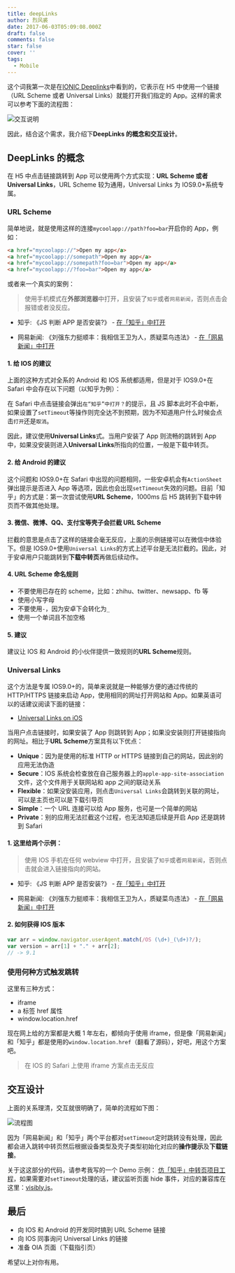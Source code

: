 ```yaml
---
title: deepLinks
author: 烈风裘
date: 2017-06-03T05:09:08.000Z
draft: false
comments: false
star: false
cover: ''
tags: 
  - Mobile
---
```


这个词我第一次是在[IONIC Deeplinks](http://ionicframework.com/docs/native/deeplinks/)中看到的，它表示在 H5 中使用一个链接（URL Scheme 或者 Universal Links）就能打开我们指定的 App。这样的需求可以参考下面的流程图：

![交互说明](http://upload-images.jianshu.io/upload_images/2036128-006cf4e3c1fe489f.png?imageMogr2/auto-orient/strip%7CimageView2/2/w/1240)

因此，结合这个需求，我介绍下**DeepLinks 的概念和交互设计**。

## DeepLinks 的概念

在 H5 中点击链接跳转到 App 可以使用两个方式实现：**URL Scheme 或者 Universal Links**，URL Scheme 较为通用，Universal Links 为 IOS9.0+系统专属。

### URL Scheme

简单地说，就是使用这样的连接`mycoolapp://path?foo=bar`开启你的 App，例如：

```html
<a href="mycoolapp://">Open my app</a>
<a href="mycoolapp://somepath">Open my app</a>
<a href="mycoolapp://somepath?foo=bar">Open my app</a>
<a href="mycoolapp://?foo=bar">Open my app</a>
```

或者来一个真实的案例：

> 使用手机模式在**外部浏览器**中打开，且安装了`知乎`或者`网易新闻`，否则点击会报错或者没反应。

* 知乎: 《JS 判断 APP 是否安装?》 - [在「知乎」中打开](zhihu://questions/34831949?utm_campaign=ge19&utm_content=m_banner)

* 网易新闻: 《刘强东力挺顺丰：我相信王卫为人，质疑菜鸟违法》 - [在「网易新闻」中打开](newsapp://doc/CLU0M6DS00097U7R?s=sps_ulink&ss=sps_article)

#### 1. 给 IOS 的建议

上面的这种方式对全系的 Android 和 IOS 系统都适用，但是对于 IOS9.0+在 Safari 中会存在以下问题（以知乎为例）：

在 Safari 中点击链接会弹出`在“知乎”中打开？`的提示，且 JS 脚本此时不会中断，如果设置了`setTimeout`等操作则完全达不到预期，因为不知道用户什么时候会点击`打开`还是`取消`。

因此，建议使用**Universal Links**式。当用户安装了 App 则流畅的跳转到 App 中，如果没安装则进入**Universal Links**所指向的位置，一般是下载中转页。

#### 2. 给 Android 的建议

这个问题和 IOS9.0+在 Safari 中出现的问题相同，一些安卓机会有`ActionSheet`弹出提示是否进入 App 等选项，因此也会出现`setTimeout`失效的问题。目前「知乎」的方式是：第一次尝试使用**URL Scheme**，1000ms 后 H5 跳转到下载中转页而不做其他处理。

#### 3. 微信、微博、QQ、支付宝等壳子会拦截 URL Scheme

拦截的意思是点击了这样的链接会毫无反应，上面的示例链接可以在微信中体验下。但是 IOS9.0+使用`Universal Links`的方式上述平台是无法拦截的。因此，对于安卓用户只能跳转到**下载中转页**再做后续动作。

#### 4. URL Scheme 命名规则

* 不要使用已存在的 scheme，比如：zhihu、twitter、newsapp、fb 等
* 使用小写字母
* 不要使用`-`，因为安卓下会转化为`_`
* 使用一个单词且不加空格

#### 5. 建议

建议让 IOS 和 Android 的小伙伴提供一致规则的**URL Scheme**规则。

### Universal Links

这个方法是专属 IOS9.0+的，简单来说就是一种能够方便的通过传统的 HTTP/HTTPS 链接来启动 App，使用相同的网址打开网站和 App。如果英语可以的话建议阅读下面的链接：

* [Universal Links on iOS](https://developer.apple.com/library/content/documentation/General/Conceptual/AppSearch/UniversalLinks.html)

当用户点击链接时，如果安装了 App 则跳转到 App；如果没安装则打开链接指向的网址。相比于**URL Scheme**方案具有以下优点：

* **Unique**：因为是使用的标准 HTTP or HTTPS 链接到自己的网站，因此别的应用无法伪造
* **Secure**：IOS 系统会检查放在自己服务器上的`apple-app-site-association`文件，这个文件用于关联网站和 app 之间的联动关系
* **Flexible**：如果没安装应用，则点击`Universal Links`会跳转到关联的网址，可以是主页也可以是下载引导页
* **Simple**：一个 URL 连接可以给 App 服务，也可是一个简单的网站
* **Private**：别的应用无法拦截这个过程，也无法知道后续是开启 App 还是跳转到 Safari

#### 1. 这里给两个示例：

> 使用 IOS 手机在任何 webview 中打开，且安装了`知乎`或者`网易新闻`，否则点击就会进入链接指向的网站。

* 知乎: 《JS 判断 APP 是否安装?》 - [在「知乎」中打开](https://oia.zhihu.com/questions/34831949?utm_campaign=ge19)

* 网易新闻: 《刘强东力挺顺丰：我相信王卫为人，质疑菜鸟违法》 - [在「网易新闻」中打开](http://m.163.com/newsapp/applinks.html?path=%2Fdoc%2FCLU0M6DS00097U7R&s=sps_ulink&ss=sps_article)

#### 2. 如何获得 IOS 版本

```javascript
var arr = window.navigator.userAgent.match(/OS (\d+)_(\d+)?/);
var version = arr[1] + "." + arr[2];
// -> 9.1
```

### 使用何种方式触发跳转

这里有三种方式：

* iframe
* a 标签 href 属性
* window.location.href

现在网上给的方案都是大概 1 年左右，都倾向于使用 iframe，但是像「网易新闻」和「知乎」都是使用的`window.location.href`（翻看了源码），好吧，用这个方案吧。

> 在 IOS 的 Safari 上使用 iframe 方案点击无反应

## 交互设计

上面的关系理清，交互就很明确了，简单的流程如下图：

![流程图](http://upload-images.jianshu.io/upload_images/2036128-0c71665a8bb5b50b.png?imageMogr2/auto-orient/strip%7CimageView2/2/w/1240)

因为「网易新闻」和「知乎」两个平台都对`setTimeout`定时跳转没有处理，因此都会进入跳转中转页然后根据设备类型及壳子类型初始化对应的**操作提示**及**下载链接**。

关于这这部分的代码，请参考我写的一个 Demo 示例： [仿「知乎」中转页项目工程](https://github.com/xiangsongtao/oia-page)，如果需要对`setTimeout`处理的话，建议监听页面 hide 事件，对应的兼容库在这里：[visibly.js](https://github.com/addyosmani/visibly.js)。

## 最后

* 向 IOS 和 Android 的开发同时搞到 URL Scheme 链接
* 向 IOS 同事询问 Universal Links 的链接
* 准备 OIA 页面（下载指引页）

希望以上对你有用。
